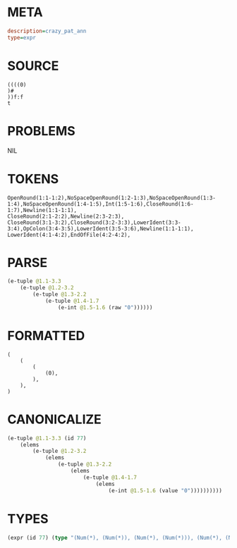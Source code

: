 # META
~~~ini
description=crazy_pat_ann
type=expr
~~~
# SOURCE
~~~roc
((((0)
)#
))f:f
t
~~~
# PROBLEMS
NIL
# TOKENS
~~~zig
OpenRound(1:1-1:2),NoSpaceOpenRound(1:2-1:3),NoSpaceOpenRound(1:3-1:4),NoSpaceOpenRound(1:4-1:5),Int(1:5-1:6),CloseRound(1:6-1:7),Newline(1:1-1:1),
CloseRound(2:1-2:2),Newline(2:3-2:3),
CloseRound(3:1-3:2),CloseRound(3:2-3:3),LowerIdent(3:3-3:4),OpColon(3:4-3:5),LowerIdent(3:5-3:6),Newline(1:1-1:1),
LowerIdent(4:1-4:2),EndOfFile(4:2-4:2),
~~~
# PARSE
~~~clojure
(e-tuple @1.1-3.3
	(e-tuple @1.2-3.2
		(e-tuple @1.3-2.2
			(e-tuple @1.4-1.7
				(e-int @1.5-1.6 (raw "0"))))))
~~~
# FORMATTED
~~~roc
(
	(
		(
			(0),
		),
	),
)
~~~
# CANONICALIZE
~~~clojure
(e-tuple @1.1-3.3 (id 77)
	(elems
		(e-tuple @1.2-3.2
			(elems
				(e-tuple @1.3-2.2
					(elems
						(e-tuple @1.4-1.7
							(elems
								(e-int @1.5-1.6 (value "0"))))))))))
~~~
# TYPES
~~~clojure
(expr (id 77) (type "(Num(*), (Num(*)), (Num(*), (Num(*))), (Num(*), (Num(*)), (Num(*), (Num(*)))))"))
~~~

